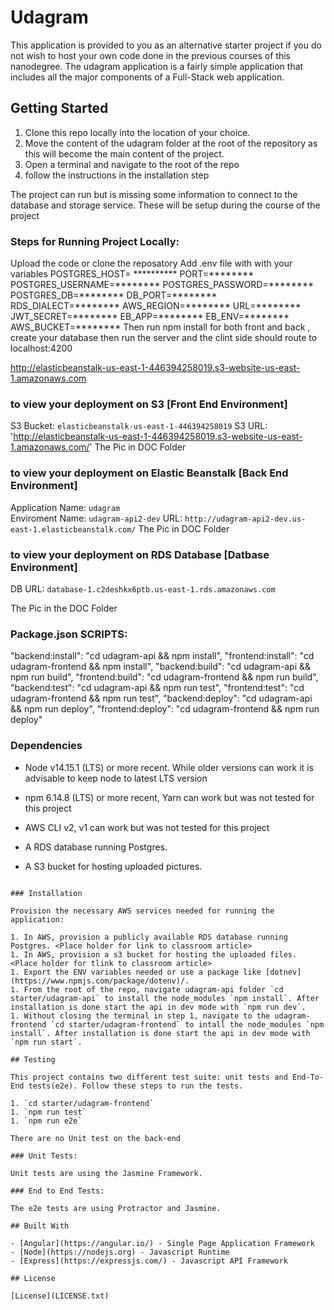 # Udagram

This application is provided to you as an alternative starter project if you do not wish to host your own code done in the previous courses of this nanodegree. The udagram application is a fairly simple application that includes all the major components of a Full-Stack web application.

## Getting Started

1. Clone this repo locally into the location of your choice.
1. Move the content of the udagram folder at the root of the repository as this will become the main content of the project.
1. Open a terminal and navigate to the root of the repo
1. follow the instructions in the installation step

The project can run but is missing some information to connect to the database and storage service. These will be setup during the course of the project


### Steps for Running Project Locally:
Upload the code or clone the reposatory 
Add .env file with with your variables
    POSTGRES_HOST= **********
    PORT=********
    POSTGRES_USERNAME=********
    POSTGRES_PASSWORD=********
    POSTGRES_DB=********
    DB_PORT=********
    RDS_DIALECT=********
    AWS_REGION=********
    URL=********
    JWT_SECRET=********
    EB_APP=********
    EB_ENV=********
    AWS_BUCKET=********
Then run npm install for both front and back , create your database then run the server and the clint side should route to localhost:4200


http://elasticbeanstalk-us-east-1-446394258019.s3-website-us-east-1.amazonaws.com


### to view your deployment on S3 [Front End Environment]
S3 Bucket: `elasticbeanstalk-us-east-1-446394258019`
S3 URL: 'http://elasticbeanstalk-us-east-1-446394258019.s3-website-us-east-1.amazonaws.com/'
The Pic in DOC Folder

### to view your deployment on Elastic Beanstalk [Back End Environment]
Application Name: `udagram`  
Enviroment Name: `udagram-api2-dev`
URL: `http://udagram-api2-dev.us-east-1.elasticbeanstalk.com/`
The Pic in DOC Folder


###  to view your deployment on RDS Database [Datbase Environment]
DB URL: `database-1.c2deshkx6ptb.us-east-1.rds.amazonaws.com`

The Pic in the DOC Folder



### Package.json SCRIPTS:

  "backend:install": "cd udagram-api && npm install",
  "frontend:install": "cd udagram-frontend && npm install",
  "backend:build": "cd udagram-api && npm run build",
  "frontend:build": "cd udagram-frontend && npm run build",
  "backend:test": "cd udagram-api && npm run test",
  "frontend:test": "cd udagram-frontend && npm run test",
  "backend:deploy": "cd udagram-api && npm run deploy",
  "frontend:deploy": "cd udagram-frontend && npm run deploy"

### Dependencies

- Node v14.15.1 (LTS) or more recent. While older versions can work it is advisable to keep node to latest LTS version

- npm 6.14.8 (LTS) or more recent, Yarn can work but was not tested for this project

- AWS CLI v2, v1 can work but was not tested for this project

- A RDS database running Postgres.

- A S3 bucket for hosting uploaded pictures.

```

### Installation

Provision the necessary AWS services needed for running the application:

1. In AWS, provision a publicly available RDS database running Postgres. <Place holder for link to classroom article>
1. In AWS, provision a s3 bucket for hosting the uploaded files. <Place holder for tlink to classroom article>
1. Export the ENV variables needed or use a package like [dotnev](https://www.npmjs.com/package/dotenv)/.
1. From the root of the repo, navigate udagram-api folder `cd starter/udagram-api` to install the node_modules `npm install`. After installation is done start the api in dev mode with `npm run dev`.
1. Without closing the terminal in step 1, navigate to the udagram-frontend `cd starter/udagram-frontend` to intall the node_modules `npm install`. After installation is done start the api in dev mode with `npm run start`.

## Testing

This project contains two different test suite: unit tests and End-To-End tests(e2e). Follow these steps to run the tests.

1. `cd starter/udagram-frontend`
1. `npm run test`
1. `npm run e2e`

There are no Unit test on the back-end

### Unit Tests:

Unit tests are using the Jasmine Framework.

### End to End Tests:

The e2e tests are using Protractor and Jasmine.

## Built With

- [Angular](https://angular.io/) - Single Page Application Framework
- [Node](https://nodejs.org) - Javascript Runtime
- [Express](https://expressjs.com/) - Javascript API Framework

## License

[License](LICENSE.txt)
